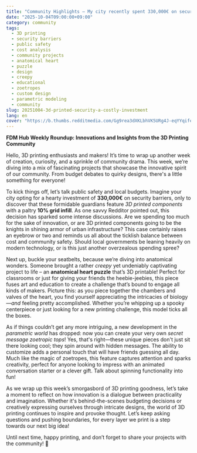 ```yaml
---
title: "Community Highlights – My city recently spent 330,000€ on security barriers with 10% Grid infill 3D printed parts"
date: "2025-10-04T09:00:00+09:00"
category: community
tags:
  - 3D printing
  - security barriers
  - public safety
  - cost analysis
  - community projects
  - anatomical heart
  - puzzle
  - design
  - creepy
  - educational
  - zoetropes
  - custom design
  - parametric modeling
  - community
slug: 20251004-3d-printed-security-a-costly-investment
lang: en
cover: "https://b.thumbs.redditmedia.com/Gg9rea3dXKLbhVK5URg4J-eqYYqife4mP1xYAaUH59M.jpg"
---
```


**FDM Hub Weekly Roundup: Innovations and Insights from the 3D Printing Community**

Hello, 3D printing enthusiasts and makers! It’s time to wrap up another week of creation, curiosity, and a sprinkle of community drama. This week, we’re diving into a mix of fascinating projects that showcase the innovative spirit of our community. From budget debates to quirky designs, there's a little something for everyone!

To kick things off, let’s talk public safety and local budgets. Imagine your city opting for a hearty investment of **330,000€** on security barriers, only to discover that these formidable guardians feature *3D printed components* with a paltry **10% grid infill**. As one savvy Redditor pointed out, this decision has sparked some intense discussions. Are we spending too much for the sake of innovation, or are 3D printed components going to be the knights in shining armor of urban infrastructure? This case certainly raises an eyebrow or two and reminds us all about the ticklish balance between cost and community safety. Should local governments be leaning heavily on modern technology, or is this just another overzealous spending spree? 

Next up, buckle your seatbelts, because we’re diving into anatomical wonders. Someone brought a rather *creepy* yet undeniably captivating project to life – an **anatomical heart puzzle** that’s 3D printable! Perfect for classrooms or just for giving your friends the heebie-jeebies, this piece fuses art and education to create a challenge that’s bound to engage all kinds of makers. Picture this: as you piece together the chambers and valves of the heart, you find yourself appreciating the intricacies of biology—*and* feeling pretty accomplished. Whether you’re whipping up a spooky centerpiece or just looking for a new printing challenge, this model ticks all the boxes.

As if things couldn’t get any more intriguing, a new development in the *parametric world* has dropped: now you can create your very own *secret message zoetropic tops*! Yes, that's right—these unique pieces don't just sit there looking cool; they spin around with hidden messages. The ability to customize adds a personal touch that will have friends guessing all day. Much like the magic of zoetropes, this feature captures attention and sparks creativity, perfect for anyone looking to impress with an animated conversation starter or a clever gift. Talk about spinning functionality into fun!

As we wrap up this week’s smorgasbord of 3D printing goodness, let’s take a moment to reflect on how innovation is a dialogue between practicality and imagination. Whether it's behind-the-scenes budgeting decisions or creatively expressing ourselves through intricate designs, the world of 3D printing continues to inspire and provoke thought. Let’s keep asking questions and pushing boundaries, for every layer we print is a step towards our next big idea!

Until next time, happy printing, and don’t forget to share your projects with the community! 🎉